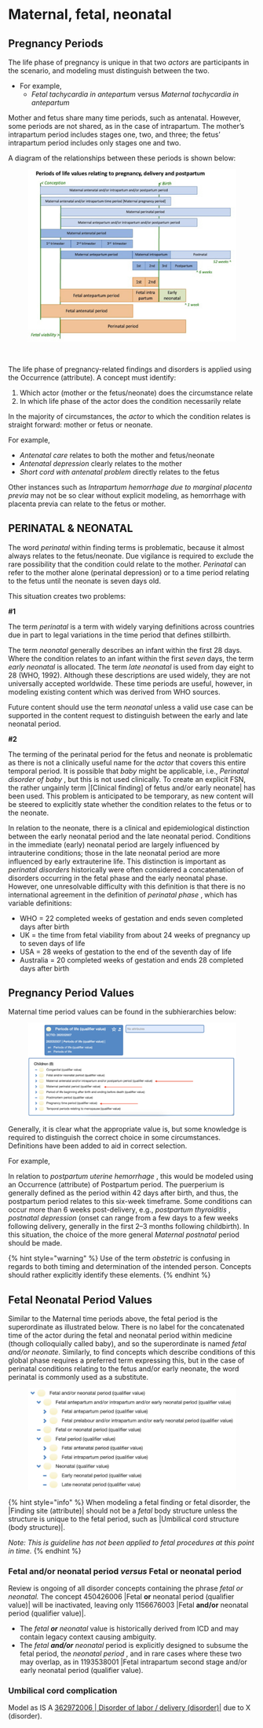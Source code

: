 # Maternal, fetal, neonatal

## Pregnancy Periods

The life phase of pregnancy is unique in that two _actors_ are participants in the scenario, and modeling must distinguish between the two.

* For example,
  * _Fetal tachycardia in antepartum_ versus _Maternal tachycardia in antepartum_

Mother and fetus share many time periods, such as antenatal. However, some periods are not shared, as in the case of intrapartum. The mother’s intrapartum period includes stages one, two, and three; the fetus’ intrapartum period includes only stages one and two.

A diagram of the relationships between these periods is shown below:

<figure><img src="../../../../../../.gitbook/assets/image (37).png" alt=""><figcaption></figcaption></figure>

<figure><img src="../../../../../../authoring/clinical-finding-and-disorder/images/174690545.png" alt=""><figcaption></figcaption></figure>

The life phase of pregnancy-related findings and disorders is applied using the Occurrence (attribute). A concept must identify:

1. Which actor (mother or the fetus/neonate) does the circumstance relate
2. In which life phase of the actor does the condition necessarily relate

In the majority of circumstances, the _actor_ to which the condition relates is straight forward: mother or fetus or neonate.

For example,

* _Antenatal care_ relates to both the mother and fetus/neonate
* _Antenatal depression_ clearly relates to the mother
* _Short cord with antenatal problem_ directly relates to the fetus

Other instances such as _Intrapartum hemorrhage due to marginal placenta previa_ may not be so clear without explicit modeling, as hemorrhage with placenta previa can relate to the fetus or mother.

## PERINATAL & NEONATAL

The word _perinatal_ within finding terms is problematic, because it almost always relates to the fetus/neonate. Due vigilance is required to exclude the rare possibility that the condition could relate to the mother. _Perinatal_ can refer to the mother alone (perinatal depression) or to a time period relating to the fetus until the neonate is seven days old.

This situation creates two problems:

**#1**

The term _perinatal_ is a term with widely varying definitions across countries due in part to legal variations in the time period that defines stillbirth.

The term _neonatal_ generally describes an infant within the first 28 days. Where the condition relates to an infant within the first _seven_ days, the term _early neonatal_ is allocated. The term _late neonatal_ is used from day eight to 28 (WHO, 1992). Although these descriptions are used widely, they are not universally accepted worldwide. These time periods are useful, however, in modeling existing content which was derived from WHO sources.

Future content should use the term _neonatal_ unless a valid use case can be supported in the content request to distinguish between the early and late neonatal period.

**#2**

The terming of the perinatal period for the fetus and neonate is problematic as there is not a clinically useful name for the _actor_ that covers this entire temporal period. It is possible that _baby_ might be applicable, i.e., _Perinatal disorder of baby_ , but this is not used clinically. To create an explicit FSN, the rather ungainly term |\[Clinical finding] of fetus and/or early neonate| has been used. This problem is anticipated to be temporary, as new content will be steered to explicitly state whether the condition relates to the fetus or to the neonate.

In relation to the neonate, there is a clinical and epidemiological distinction between the early neonatal period and the late neonatal period. Conditions in the immediate (early) neonatal period are largely influenced by intrauterine conditions; those in the late neonatal period are more influenced by early extrauterine life. This distinction is important as _perinatal disorders_ historically were often considered a concatenation of disorders occurring in the fetal phase and the early neonatal phase. However, one unresolvable difficulty with this definition is that there is no international agreement in the definition of _perinatal phase_ , which has variable definitions:

* WHO = 22 completed weeks of gestation and ends seven completed days after birth
* UK = the time from fetal viability from about 24 weeks of pregnancy up to seven days of life
* USA = 28 weeks of gestation to the end of the seventh day of life
* Australia = 20 completed weeks of gestation and ends 28 completed days after birth

## Pregnancy Period Values

Maternal time period values can be found in the subhierarchies below:

<figure><img src="../../../../../../.gitbook/assets/image (38).png" alt=""><figcaption></figcaption></figure>

Generally, it is clear what the appropriate value is, but some knowledge is required to distinguish the correct choice in some circumstances. Definitions have been added to aid in correct selection.

For example,

In relation to _postpartum uterine hemorrhage_ , this would be modeled using an Occurrence (attribute) of Postpartum period. The puerperium is generally defined as the period within 42 days after birth, and thus, the postpartum period relates to this six-week timeframe. Some conditions can occur more than 6 weeks post-delivery, e.g., _postpartum thyroiditis_ , _postnatal depression_ (onset can range from a few days to a few weeks following delivery, generally in the first 2–3 months following childbirth). In this situation, the choice of the more general _Maternal postnatal_ period should be made.

{% hint style="warning" %}
Use of the term _obstetric_ is confusing in regards to both timing and determination of the intended person. Concepts should rather explicitly identify these elements.
{% endhint %}

## Fetal Neonatal Period Values

Similar to the Maternal time periods above, the fetal period is the superordinate as illustrated below. There is no label for the concatenated time of the actor during the fetal and neonatal period within medicine (though colloquially called baby), and so the superordinate is named _fetal and/or neonate_. Similarly, to find concepts which describe conditions of this global phase requires a preferred term expressing this, but in the case of perinatal conditions relating to the fetus and/or early neonate, the word perinatal is commonly used as a substitute.

<figure><img src="../../../../../../.gitbook/assets/image (39).png" alt=""><figcaption></figcaption></figure>

{% hint style="info" %}
When modeling a fetal finding or fetal disorder, the |Finding site (attribute)| should not be a _fetal_ body structure unless the structure is unique to the fetal period, such as |Umbilical cord structure (body structure)|.

_Note: This is guideline has not been applied to fetal procedures at this point in time._
{% endhint %}

### Fetal and/or neonatal period _versus_ Fetal or neonatal period

Review is ongoing of all disorder concepts containing the phrase _fetal or neonatal._ The concept 450426006 |Fetal **or** neonatal period (qualifier value)| will be inactivated, leaving only 1156676003 |Fetal **and/or** neonatal period (qualifier value)|.

* The _fetal_ _**or**_ _neonatal_ value is historically derived from ICD and may contain legacy context causing ambiguity.
* The _fetal_ _**and/or**_ _neonatal_ period is explicitly designed to subsume the fetal period, the _neonatal period_ , and in rare cases where these two may overlap, as in 1193538001 |Fetal intrapartum second stage and/or early neonatal period (qualifier value).

### Umbilical cord complication

Model as IS A [362972006 | Disorder of labor / delivery (disorder)|](http://snomed.info/id/362972006) due to X (disorder).
